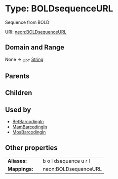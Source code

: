 
# Type: BOLDsequenceURL


Sequence from BOLD

URI: [neon:BOLDsequenceURL](https://data.neonscience.org/BOLDsequenceURL)


## Domain and Range

None ->  <sub>OPT</sub> [String](types/String.md)

## Parents


## Children


## Used by

 * [BetBarcodingIn](BetBarcodingIn.md)
 * [MamBarcodingIn](MamBarcodingIn.md)
 * [MosBarcodingIn](MosBarcodingIn.md)

## Other properties

|  |  |  |
| --- | --- | --- |
| **Aliases:** | | b o l dsequence u r l |
| **Mappings:** | | neon:BOLDsequenceURL |

